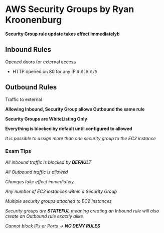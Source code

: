 # AWS Security Groups by Ryan Kroonenburg

**Security Group rule update takes effect immediatelyb**

## Inbound Rules

Opened doors for external access

* HTTP opened on 80 for any IP `0.0.0.0/0`

## Outbound Rules

Traffic to external

**Allowing Inbound, Security Group allows Outbound the same rule**

**Security Groups are WhiteListing Only**

**Everything is blocked by default until configured to allowed**

*It is possible to assign more than one security group to the EC2 instance*

### Exam Tips

*All inbound traffic is blocked by **DEFAULT***

*All Outbound traffic is allowed*

*Changes take effect immediately*

*Any number of EC2 instances within a Security Group*

*Multiple security groups attached to EC2 Instances*

*Security groups are **STATEFUL** meaning creating an Inbound rule will also create an Outbound rule exactly alike*

*Cannot block IPs or Ports -> **NO DENY RULES***